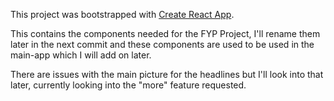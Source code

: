 This project was bootstrapped with [Create React App](https://github.com/facebook/create-react-app).

This contains the components needed for the FYP Project, I'll rename them later in the next commit and these components are used to be used in the main-app which I will add on later.

There are issues with the main picture for the headlines but I'll look into that later, currently looking into the "more" feature requested.
